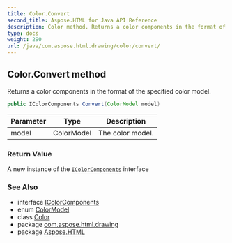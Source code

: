 ```yaml
---
title: Color.Convert
second_title: Aspose.HTML for Java API Reference
description: Color method. Returns a color components in the format of the specified color model
type: docs
weight: 290
url: /java/com.aspose.html.drawing/color/convert/
---
```

## Color.Convert method

Returns a color components in the format of the specified color model.

```java
public IColorComponents Convert(ColorModel model)
```

| Parameter | Type | Description |
| --- | --- | --- |
| model | ColorModel | The color model. |

### Return Value

A new instance of the [`IColorComponents`](../../icolorcomponents/) interface

### See Also

* interface [IColorComponents](../../icolorcomponents/)
* enum [ColorModel](../../colormodel/)
* class [Color](../)
* package [com.aspose.html.drawing](../../color/)
* package [Aspose.HTML](../../../)

